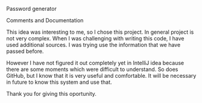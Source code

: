 Password generator

Comments and Documentation

This idea was interesting to me, so I chose this project. In general project is not very complex. When I was challenging with writing this code, I have used additional sources. I was trying use the information that we have passed before. 

However I have not figured it out completely yet in IntelliJ idea because there are some moments which were difficult to understand. So does GitHub, but I know that it is very useful and comfortable. It will be necessary in future to know this system and use that.

Thank you for giving this oportunity.
